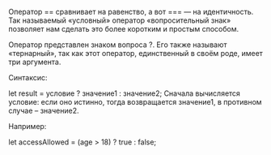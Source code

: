 Оператор == сравнивает на равенство, а вот === — на идентичность.
Так называемый «условный» оператор «вопросительный знак» позволяет нам сделать это более коротким и простым способом.

Оператор представлен знаком вопроса ?. Его также называют «тернарный», так как этот оператор, единственный в своём роде, имеет три аргумента.

Синтаксис:

let result = условие ? значение1 : значение2;
Сначала вычисляется условие: если оно истинно, тогда возвращается значение1, в противном случае – значение2.

Например:

let accessAllowed = (age > 18) ? true : false;
